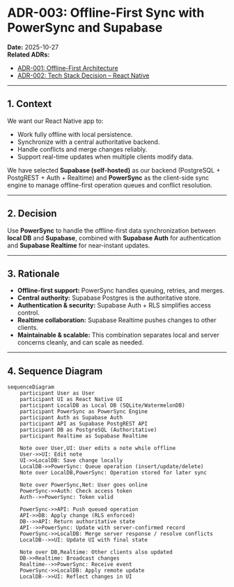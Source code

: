 # ADR-003: Offline-First Sync with PowerSync and Supabase

**Date:** 2025-10-27  
**Related ADRs:**  
- [ADR-001: Offline-First Architecture](./adr-001-offline-first-decision.md)
- [ADR-002: Tech Stack Decision – React Native](./adr-001-offline-first-decision.md)


---

## 1. Context

We want our React Native app to:

- Work fully offline with local persistence.  
- Synchronize with a central authoritative backend.  
- Handle conflicts and merge changes reliably.  
- Support real-time updates when multiple clients modify data.  

We have selected **Supabase (self-hosted)** as our backend (PostgreSQL + PostgREST + Auth + Realtime) and **PowerSync** as the client-side sync engine to manage offline-first operation queues and conflict resolution.

---

## 2. Decision

Use **PowerSync** to handle the offline-first data synchronization between **local DB** and **Supabase**, combined with **Supabase Auth** for authentication and **Supabase Realtime** for near-instant updates.

---

## 3. Rationale

- **Offline-first support:** PowerSync handles queuing, retries, and merges.  
- **Central authority:** Supabase Postgres is the authoritative store.  
- **Authentication & security:** Supabase Auth + RLS simplifies access control.  
- **Realtime collaboration:** Supabase Realtime pushes changes to other clients.  
- **Maintainable & scalable:** This combination separates local and server concerns cleanly, and can scale as needed.

---

## 4. Sequence Diagram

```mermaid
sequenceDiagram
    participant User as User
    participant UI as React Native UI
    participant LocalDB as Local DB (SQLite/WatermelonDB)
    participant PowerSync as PowerSync Engine
    participant Auth as Supabase Auth
    participant API as Supabase PostgREST API
    participant DB as PostgreSQL (Authoritative)
    participant Realtime as Supabase Realtime

    Note over User,UI: User edits a note while offline
    User->>UI: Edit note
    UI->>LocalDB: Save change locally
    LocalDB->>PowerSync: Queue operation (insert/update/delete)
    Note over LocalDB,PowerSync: Operation stored for later sync

    Note over PowerSync,Net: User goes online
    PowerSync->>Auth: Check access token
    Auth-->>PowerSync: Token valid

    PowerSync->>API: Push queued operation
    API->>DB: Apply change (RLS enforced)
    DB-->>API: Return authoritative state
    API-->>PowerSync: Update with server-confirmed record
    PowerSync->>LocalDB: Merge server response / resolve conflicts
    LocalDB-->>UI: Update UI with final state

    Note over DB,Realtime: Other clients also updated
    DB->>Realtime: Broadcast changes
    Realtime-->>PowerSync: Receive event
    PowerSync->>LocalDB: Apply remote update
    LocalDB-->>UI: Reflect changes in UI
